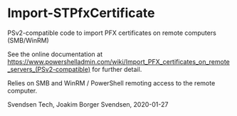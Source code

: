 # Import-STPfxCertificate

PSv2-compatible code to import PFX certificates on remote computers (SMB/WinRM)

See the online documentation at https://www.powershelladmin.com/wiki/Import_PFX_certificates_on_remote_servers_(PSv2-compatible) for further detail.

Relies on SMB and WinRM / PowerShell remoting access to the remote computer.

Svendsen Tech, Joakim Borger Svendsen, 2020-01-27
